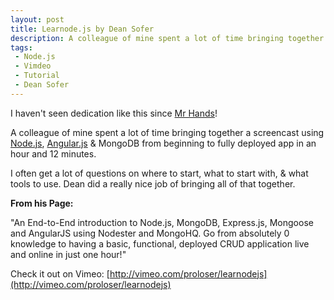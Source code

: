 ```yaml
---
layout: post
title: Learnode.js by Dean Sofer
description: A colleague of mine spent a lot of time bringing together a screencast using Node.js, Angular.js & MongoDB from beginning to fully deployed app in an hour and 12 minutes
tags:
 - Node.js
 - Vimdeo
 - Tutorial
 - Dean Sofer
---
```


I haven't seen dedication like this since [Mr Hands](http://en.wikipedia.org/wiki/Enumclaw_horse_sex_case)!

A colleague of mine spent a lot of time bringing together a screencast using [Node.js](http://nodejs.org/), [Angular.js](http://angularjs.org/) & MongoDB from beginning to fully deployed app in an hour and 12 minutes. 

I often get a lot of questions on where to start, what to start with, & what tools to use. Dean did a really nice job of bringing all of that together.

**From his Page:**

  "An End-to-End introduction to Node.js, MongoDB, Express.js, Mongoose and AngularJS using Nodester and MongoHQ. Go from absolutely 0 knowledge to having a basic, functional, deployed CRUD application live and online in just one hour!"

Check it out on Vimeo: [http://vimeo.com/proloser/learnodejs](http://vimeo.com/proloser/learnodejs)
